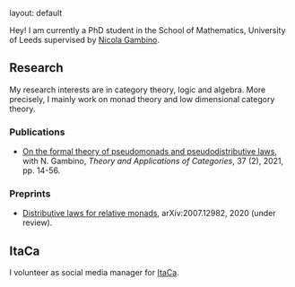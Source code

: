 layout: default

Hey! I am currently a PhD student in the School of Mathematics, University of Leeds supervised by [Nicola Gambino](http://www1.maths.leeds.ac.uk/~pmtng/). 

## Research

My research interests are in category theory, logic and algebra. More precisely, I mainly work on monad theory and low dimensional category theory. 

### Publications 
- [On the formal theory of pseudomonads and pseudodistributive laws](http://www.tac.mta.ca/tac/volumes/37/2/37-02abs.html), with N. Gambino,
_Theory and Applications of Categories_, 37 (2), 2021, pp. 14-56.

### Preprints 
- [Distributive laws for relative monads](https://arxiv.org/abs/2007.12982), 
arXiv:2007.12982, 2020 (under review). 

## ItaCa

I volunteer as social media manager for [ItaCa](https://progetto-itaca.github.io/).

